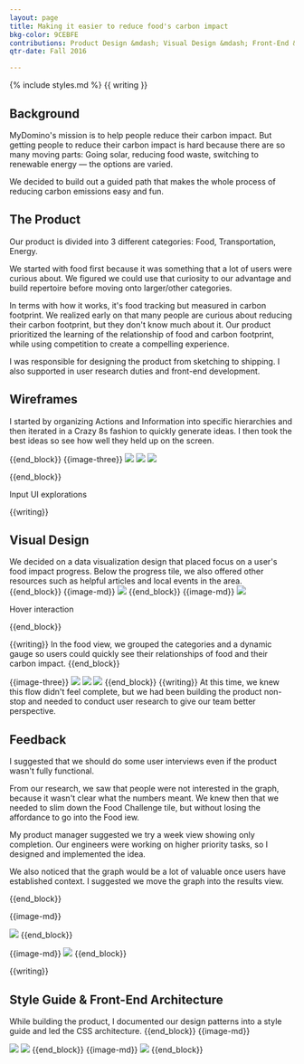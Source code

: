 ```yaml
---
layout: page
title: Making it easier to reduce food's carbon impact
bkg-color: 9CEBFE
contributions: Product Design &mdash; Visual Design &mdash; Front-End &mdash; User Research
qtr-date: Fall 2016

---
```

{% include styles.md %}
{{ writing }}
## Background

MyDomino's mission is to help people reduce their carbon impact. But getting people to reduce their carbon impact is hard because there are so many moving parts: Going solar, reducing food waste, switching to renewable energy — the options are varied.

We decided to build out a guided path that makes the whole process of reducing carbon emissions easy and fun.

## The Product

Our product is divided into 3 different categories: Food, Transportation, Energy.

We started with food first because it was something that a lot of users were curious about. We figured we could use that curiosity to our advantage and build repertoire before moving onto larger/other categories.

In terms with how it works, it's food tracking but measured in carbon footprint. We realized early on that many people are curious about reducing their carbon footprint, but they don't know much about it. Our product prioritized the learning of the relationship of food and carbon footprint, while using competition to create a compelling experience.

I was responsible for designing the product from sketching to shipping. I also supported in user research duties and front-end development.

## Wireframes

I started by organizing Actions and Information into specific hierarchies and then iterated in a Crazy 8s fashion to quickly generate ideas.
I then took the best ideas so see how well they held up on the screen.

{{end_block}}
{{image-three}}
<img class="w-100 w-33-ns" src="assets/food-challenge/wireframes-1.png">
<img class="w-100 w-33-ns" src="assets/food-challenge/wireframes-2.png">
<img class="w-100 w-33-ns" src="assets/food-challenge/wireframes-3.png">



{{end_block}}
<p class="db center tc mono gray f6 mt0  mb5"> Input UI explorations</p>
{{writing}}

## Visual Design
We decided on a data visualization design that placed focus on a user's food impact progress. Below the progress tile, we also offered other resources such as helpful articles and local events in the area.
{{end_block}}
{{image-md}}
<img class="w-100" src="https://canvas-files-prod.s3.amazonaws.com/uploads/04c2e070-f6d3-48ef-b7ad-992e6b5bbb93/Member-home 3f.png">
{{end_block}}
{{image-md}}
<img class="w-100" src="assets/food-challenge/hover.gif">
<p class="db center tc mono gray f6 mt0  mb5"> Hover interaction</p>
{{end_block}}



{{writing}}
In the food view, we grouped the categories and a dynamic gauge so users could quickly see their relationships of food and their carbon impact.
{{end_block}}

{{image-three}}
<img class="w-100 w-33-ns " src="/assets/food-challenge/foodSelect--empty.png">
<img class="w-100 w-33-ns " src="/assets/food-challenge/foodSelect--modal.png">
<img class="w-100 w-33-ns " src="/assets/food-challenge/foodSelect--selected.png">
{{end_block}}
{{writing}}
At this time, we knew this flow didn't feel complete, but we had been building the product non-stop and needed to conduct user research to give our team better perspective.

## Feedback

I suggested that we should do some user interviews even if the product wasn't fully functional.

From our research, we saw that people were not interested in the graph, because it wasn't clear what the numbers meant. We knew then that we needed to slim down the Food Challenge tile, but without losing the affordance to go into the Food iew.

My product manager suggested we try a week view showing only completion. Our engineers were working on higher priority tasks, so I designed and implemented the idea.

We also noticed that the graph would be a lot of valuable once users have established context. I suggested we move the graph into the results view.

{{end_block}}

{{image-md}}

<img class="mw7" src="https://canvas-files-prod.s3.amazonaws.com/uploads/765259d3-f505-4557-9b53-d95472ea333a/My-Home%20%207a%20.png">
{{end_block}}

{{image-md}}
<img class="mw7" src="https://canvas-files-prod.s3.amazonaws.com/uploads/3f945c0b-b83c-4676-ae3e-5b189c6dfc5d/desktop 1f--flip.png">
{{end_block}}

{{writing}}
## Style Guide & Front-End Architecture
While building the product, I documented our design patterns into a style guide and led the CSS architecture.
{{end_block}}
{{image-md}}

<img class="mw6" src="https://canvas-files-prod.s3.amazonaws.com/uploads/9353e7ef-5a35-407e-8891-e119ab43d110/Desktop.png">
<img class="mw6" src="https://canvas-files-prod.s3.amazonaws.com/uploads/740e0aa2-845c-4f36-bd1d-f7c04344bc77/Page 2.png">
{{end_block}}
{{image-md}}
<img class="mw8" src="https://canvas-files-prod.s3.amazonaws.com/uploads/aa9fbee6-8bf6-4824-ac89-7a27e137d3dd/Screen Shot 2017-04-03 at 7.55.12 PM.png">
{{end_block}}
